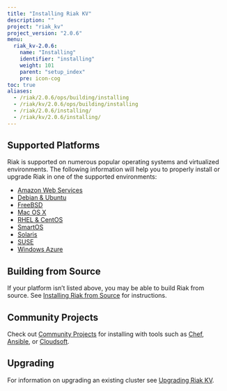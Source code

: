 ```yaml
---
title: "Installing Riak KV"
description: ""
project: "riak_kv"
project_version: "2.0.6"
menu:
  riak_kv-2.0.6:
    name: "Installing"
    identifier: "installing"
    weight: 101
    parent: "setup_index"
    pre: icon-cog
toc: true
aliases:
  - /riak/2.0.6/ops/building/installing
  - /riak/kv/2.0.6/ops/building/installing
  - /riak/2.0.6/installing/
  - /riak/kv/2.0.6/installing/
---
```


[install aws]: /riak/kv/2.0.6/setup/installing/amazon-web-services
[install debian & ubuntu]: /riak/kv/2.0.6/setup/installing/debian-ubuntu
[install freebsd]: /riak/kv/2.0.6/setup/installing/freebsd
[install mac osx]: /riak/kv/2.0.6/setup/installing/mac-osx
[install rhel & centos]: /riak/kv/2.0.6/setup/installing/rhel-centos
[install smartos]: /riak/kv/2.0.6/setup/installing/smartos
[install solaris]: /riak/kv/2.0.6/setup/installing/solaris
[install suse]: /riak/kv/2.0.6/setup/installing/suse
[install windows azure]: /riak/kv/2.0.6/setup/installing/windows-azure
[install source index]: /riak/kv/2.0.6/setup/installing/source
[community projects]: /community/projects
[upgrade index]: /riak/kv/2.0.6/setup/upgrading

## Supported Platforms

Riak is supported on numerous popular operating systems and virtualized
environments. The following information will help you to
properly install or upgrade Riak in one of the supported environments:

  * [Amazon Web Services][install aws]
  * [Debian & Ubuntu][install debian & ubuntu]
  * [FreeBSD][install freebsd]
  * [Mac OS X][install mac osx]
  * [RHEL & CentOS][install rhel & centos]
  * [SmartOS][install smartos]
  * [Solaris][install solaris]
  * [SUSE][install suse]
  * [Windows Azure][install windows azure]

## Building from Source

If your platform isn’t listed above, you may be able to build Riak from source. See [Installing Riak from Source][install source index] for instructions.

## Community Projects

Check out [Community Projects][community projects] for installing with tools such as [Chef](https://www.chef.io/chef/), [Ansible](http://www.ansible.com/), or [Cloudsoft](http://www.cloudsoftcorp.com/).

## Upgrading

For information on upgrading an existing cluster see [Upgrading Riak KV][upgrade index].
